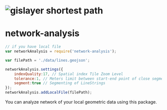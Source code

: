 ![gislayer shortest path](https://static.wixstatic.com/media/638a67_02b8a07487954d0aa0e6481f403d2208~mv2.gif)
======
# network-analysis

```js
// if you have local file
var networkAnalysis = require('network-analysis');

var filePath = './data/lines.geojson';

networkAnalysis.settings({
    indexQuality:17, // Spatial index Tile Zoom Level
    tolerance:1, // Meters limit between start-end point of close segments
    segment:true // Segmenting of LineStrings
});
networkAnalysis.addLocalFile(filePath);
```
You can analyze network of your local geometric data using this package.


